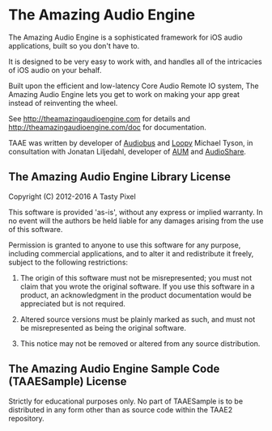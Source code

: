 The Amazing Audio Engine
========================

The Amazing Audio Engine is a sophisticated framework for iOS audio applications, built so you don't have to.

It is designed to be very easy to work with, and handles all of the intricacies of iOS audio on your behalf.

Built upon the efficient and low-latency Core Audio Remote IO system, The Amazing Audio Engine lets you get to work on making your app great instead of reinventing the wheel.

See http://theamazingaudioengine.com for details and http://theamazingaudioengine.com/doc for documentation.

TAAE was written by developer of [Audiobus](http://audiob.us) and [Loopy](http://loopyapp.com) Michael Tyson, in consultation with Jonatan Liljedahl, developer of [AUM](http://kymatica.com/Software/AUM) and [AudioShare](http://kymatica.com/Software/AudioShare).

The Amazing Audio Engine Library License
----------------------------------------

Copyright (C) 2012-2016 A Tasty Pixel

This software is provided 'as-is', without any express or implied
warranty.  In no event will the authors be held liable for any damages
arising from the use of this software.

Permission is granted to anyone to use this software for any purpose,
including commercial applications, and to alter it and redistribute it
freely, subject to the following restrictions:

1. The origin of this software must not be misrepresented; you must not
   claim that you wrote the original software. If you use this software
   in a product, an acknowledgment in the product documentation would be
   appreciated but is not required.
   
2. Altered source versions must be plainly marked as such, and must not be
   misrepresented as being the original software.
   
3. This notice may not be removed or altered from any source distribution.


The Amazing Audio Engine Sample Code (TAAESample) License
---------------------------------------------------------

Strictly for educational purposes only. No part of TAAESample is to be distributed
in any form other than as source code within the TAAE2 repository.

